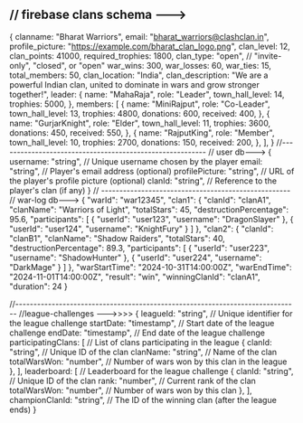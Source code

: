 ## // firebase clans schema --->

{
clanname: "Bharat Warriors",
email: "bharat_warriors@clashclan.in",
profile_picture: "https://example.com/bharat_clan_logo.png",
clan_level: 12,
clan_points: 41000,
required_trophies: 1800,
clan_type: "open", // "invite-only", "closed", or "open"
war_wins: 300,
war_losses: 60,
war_ties: 15,
total_members: 50,
clan_location: "India",
clan_description:
"We are a powerful Indian clan, united to dominate in wars and grow stronger together!",
leader: {
name: "MahaRaja",
role: "Leader",
town_hall_level: 14,
trophies: 5000,
},
members: [
{
name: "MiniRajput",
role: "Co-Leader",
town_hall_level: 13,
trophies: 4800,
donations: 600,
received: 400,
},
{
name: "GurjarKnight",
role: "Elder",
town_hall_level: 11,
trophies: 3600,
donations: 450,
received: 550,
},
{
name: "RajputKing",
role: "Member",
town_hall_level: 10,
trophies: 2700,
donations: 150,
received: 200,
},
],
}
//---------------------------------------------------------
// user db--->
{
username: "string", // Unique username chosen by the player
email: "string", // Player's email address (optional)
profilePicture: "string", // URL of the player's profile picture (optional)
clanId: "string", // Reference to the player's clan (if any)
}
// ----------------------------------------------------
// war-log db--->
{
"warId": "war12345",
"clan1": {
"clanId": "clanA1",
"clanName": "Warriors of Light",
"totalStars": 45,
"destructionPercentage": 95.6,
"participants": [
{
"userId": "user123",
"username": "DragonSlayer"
},
{
"userId": "user124",
"username": "KnightFury"
}
]
},
"clan2": {
"clanId": "clanB1",
"clanName": "Shadow Raiders",
"totalStars": 40,
"destructionPercentage": 89.3,
"participants": [
{
"userId": "user223",
"username": "ShadowHunter"
},
{
"userId": "user224",
"username": "DarkMage"
}
]
},
"warStartTime": "2024-10-31T14:00:00Z",
"warEndTime": "2024-11-01T14:00:00Z",
"result": "win",
"winningClanId": "clanA1",
"duration": 24
}

//------------------------------------------------------------------------------
//league-challenges --->>>>
{
leagueId: "string", // Unique identifier for the league challenge
startDate: "timestamp", // Start date of the league challenge
endDate: "timestamp", // End date of the league challenge
participatingClans: [
// List of clans participating in the league
{
clanId: "string", // Unique ID of the clan
clanName: "string", // Name of the clan
totalWarsWon: "number", // Number of wars won by this clan in the league
},
],
leaderboard: [
// Leaderboard for the league challenge
{
clanId: "string", // Unique ID of the clan
rank: "number", // Current rank of the clan
totalWarsWon: "number", // Number of wars won by this clan
},
],
championClanId: "string", // The ID of the winning clan (after the league ends)
}

